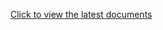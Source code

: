[Click to view the latest documents](https://github.com/wooline/medux/tree/master/packages/dev-pkg)
